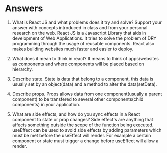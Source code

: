 # Answers

1. What is React JS and what problems does it try and solve? Support your answer with concepts introduced in class and from your personal research on the web.
React JS is a Javascript Library that aids in development of Web Applications.
It tries to solve the problem of DRY programming through the usage of reusable components.
React also makes building websites much faster and easier to deploy.

2. What does it mean to think in react?
It means to think of apps/websites as components and where components will be placed based on hierarchy.

3. Describe state.
State is data that belong to a component, this data is usually set by an object(data) and a method to alter the data(setData).

4. Describe props.
Props allows data from one component(usually a parent component) to be transfered to several other components(child components) in your application.

5. What are side effects, and how do you sync effects in a React component to state or prop changes?
Side effect's are anything that affects something outside the scope of the function being executed.
useEffect can be used to avoid side effects by adding parameters which must be met before the useEffect will render.
For example a certain component or state must trigger a change before useEffect will allow a render.